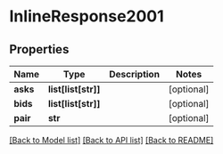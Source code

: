 # InlineResponse2001

## Properties
Name | Type | Description | Notes
------------ | ------------- | ------------- | -------------
**asks** | **list[list[str]]** |  | [optional] 
**bids** | **list[list[str]]** |  | [optional] 
**pair** | **str** |  | [optional] 

[[Back to Model list]](../README.md#documentation-for-models) [[Back to API list]](../README.md#documentation-for-api-endpoints) [[Back to README]](../README.md)


